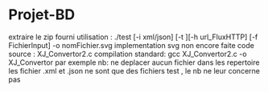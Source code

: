 # Projet-BD
extraire le zip fourni
utilisation : ./test [-i xml/json] [-t ][-h url_FluxHTTP] [-f FichierInput] -o nomFichier.svg
implementation svg non encore faite
code source : XJ_Convertor2.c
compilation standard: gcc XJ_Convertor2.c -o XJ_Convertor par exemple
nb: ne deplacer aucun fichier dans les repertoire
les fichier .xml et .json ne sont que des fichiers test ,  le nb ne leur concerne pas
